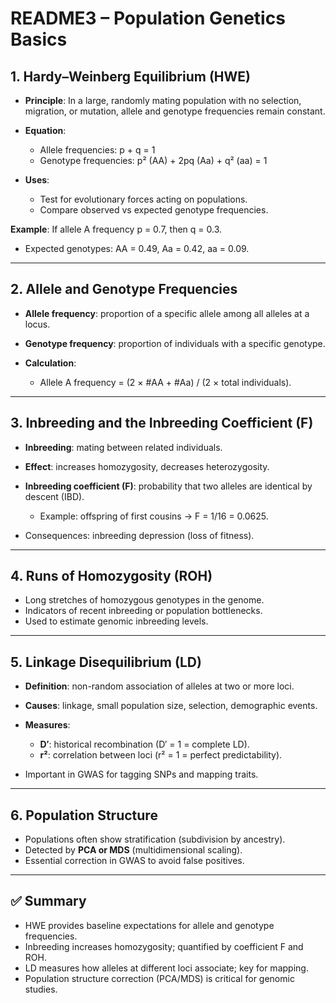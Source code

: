 # README3 – Population Genetics Basics

## 1. Hardy–Weinberg Equilibrium (HWE)

* **Principle**: In a large, randomly mating population with no selection, migration, or mutation, allele and genotype frequencies remain constant.
* **Equation**:

  * Allele frequencies: p + q = 1
  * Genotype frequencies: p² (AA) + 2pq (Aa) + q² (aa) = 1
* **Uses**:

  * Test for evolutionary forces acting on populations.
  * Compare observed vs expected genotype frequencies.

**Example**: If allele A frequency p = 0.7, then q = 0.3.

* Expected genotypes: AA = 0.49, Aa = 0.42, aa = 0.09.

---

## 2. Allele and Genotype Frequencies

* **Allele frequency**: proportion of a specific allele among all alleles at a locus.
* **Genotype frequency**: proportion of individuals with a specific genotype.
* **Calculation**:

  * Allele A frequency = (2 × #AA + #Aa) / (2 × total individuals).

---

## 3. Inbreeding and the Inbreeding Coefficient (F)

* **Inbreeding**: mating between related individuals.
* **Effect**: increases homozygosity, decreases heterozygosity.
* **Inbreeding coefficient (F)**: probability that two alleles are identical by descent (IBD).

  * Example: offspring of first cousins → F = 1/16 = 0.0625.
* Consequences: inbreeding depression (loss of fitness).

---

## 4. Runs of Homozygosity (ROH)

* Long stretches of homozygous genotypes in the genome.
* Indicators of recent inbreeding or population bottlenecks.
* Used to estimate genomic inbreeding levels.

---

## 5. Linkage Disequilibrium (LD)

* **Definition**: non-random association of alleles at two or more loci.
* **Causes**: linkage, small population size, selection, demographic events.
* **Measures**:

  * **D′**: historical recombination (D′ = 1 = complete LD).
  * **r²**: correlation between loci (r² = 1 = perfect predictability).
* Important in GWAS for tagging SNPs and mapping traits.

---

## 6. Population Structure

* Populations often show stratification (subdivision by ancestry).
* Detected by **PCA or MDS** (multidimensional scaling).
* Essential correction in GWAS to avoid false positives.

---

## ✅ Summary

* HWE provides baseline expectations for allele and genotype frequencies.
* Inbreeding increases homozygosity; quantified by coefficient F and ROH.
* LD measures how alleles at different loci associate; key for mapping.
* Population structure correction (PCA/MDS) is critical for genomic studies.
